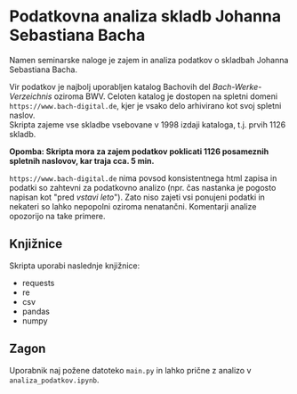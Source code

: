 # Podatkovna analiza skladb Johanna Sebastiana Bacha

Namen seminarske naloge je zajem in analiza podatkov o skladbah Johanna Sebastiana Bacha.  

Vir podatkov je najbolj uporabljen katalog Bachovih del *Bach-Werke-Verzeichnis* oziroma BWV. Celoten katalog je dostopen na spletni domeni `https://www.bach-digital.de`, kjer je vsako delo arhivirano kot svoj spletni naslov.  
Skripta zajeme vse skladbe vsebovane v 1998 izdaji kataloga, t.j. prvih 1126 skladb.

**Opomba: Skripta mora za zajem podatkov poklicati 1126 posameznih spletnih naslovov, kar traja cca. 5 min.**

`https://www.bach-digital.de` nima povsod konsistentnega html zapisa in podatki so zahtevni za podatkovno analizo (npr. čas nastanka je pogosto napisan kot "pred *vstavi leto*"). Zato niso zajeti vsi ponujeni podatki in nekateri so lahko nepopolni oziroma nenatančni. Komentarji analize opozorijo na take primere.

## Knjižnice

Skripta uporabi naslednje knjižnice:
- requests
- re
- csv
- pandas
- numpy

## Zagon

Uporabnik naj požene datoteko `main.py` in lahko prične z analizo v `analiza_podatkov.ipynb`.
